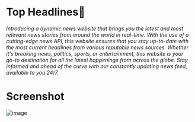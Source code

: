 # Top Headlines📰

*Introducing a dynamic news website that brings you the latest and most relevant news stories from around the world in real-time. With the use of a cutting-edge news API, this website ensures that you stay up-to-date with the most current headlines from various reputable news sources. Whether it's breaking news, politics, sports, or entertainment, this website is your go-to destination for all the latest happenings from across the globe. Stay informed and ahead of the curve with our constantly updating news feed, available to you 24/7.*

# Screenshot

![image](https://user-images.githubusercontent.com/97666287/236634021-65a521dc-58ea-4c5e-a8ad-593d55e8606e.png)
